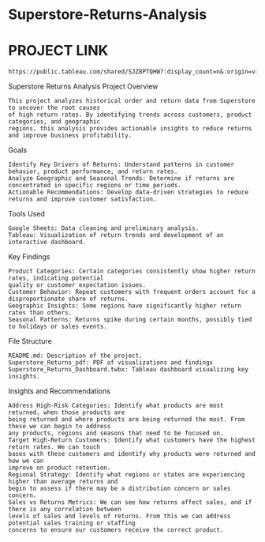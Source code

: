 # Superstore-Returns-Analysis

# PROJECT LINK
    https://public.tableau.com/shared/SJZ8PTQHW?:display_count=n&:origin=viz_share_link

Superstore Returns Analysis Project Overview

    This project analyzes historical order and return data from Superstore to uncover the root causes 
    of high return rates. By identifying trends across customers, product categories, and geographic 
    regions, this analysis provides actionable insights to reduce returns and improve business profitability.

Goals

    Identify Key Drivers of Returns: Understand patterns in customer behavior, product performance, and return rates.
    Analyze Geographic and Seasonal Trends: Determine if returns are concentrated in specific regions or time periods.
    Actionable Recommendations: Develop data-driven strategies to reduce returns and improve customer satisfaction.

Tools Used

    Google Sheets: Data cleaning and preliminary analysis.
    Tableau: Visualization of return trends and development of an interactive dashboard.

Key Findings

    Product Categories: Certain categories consistently show higher return rates, indicating potential 
    quality or customer expectation issues.
    Customer Behavior: Repeat customers with frequent orders account for a disproportionate share of returns.
    Geographic Insights: Some regions have significantly higher return rates than others.
    Seasonal Patterns: Returns spike during certain months, possibly tied to holidays or sales events.

File Structure

    README.md: Description of the project.
    Superstore_Returns_pdf: PDF of visualizations and findings
    Superstore_Returns_Dashboard.twbx: Tableau dashboard visualizing key insights.

Insights and Recommendations

    Address High-Risk Categories: Identify what products are most returned, when those products are 
    being returned and where products are being returned the most. From these we can begin to address 
    any products, regions and seasons that need to be focused on.
    Target High-Return Customers: Identify what customers have the highest return rates. We can touch 
    bases with these customers and identify why products were returned and how we can 
    improve on product retention.
    Regional Strategy: Identify what regions or states are experiencing higher than average returns and 
    begin to assess if there may be a distribution concern or sales concern.
    Sales vs Returns Metrics: We can see how returns affect sales, and if there is any correlation between 
    levels of sales and levels of returns. From this we can address potential sales training or staffing 
    concerns to ensure our customers receive the correct product.
